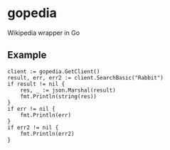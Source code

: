 # gopedia
Wikipedia wrapper in Go

## Example
```
client := gopedia.GetClient()
result, err, err2 := client.SearchBasic("Rabbit")
if result != nil {
	res, _ := json.Marshal(result)
	fmt.Println(string(res))
}
if err != nil {
	fmt.Println(err)
}
if err2 != nil {
	fmt.Println(err2)
}
```
